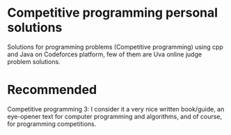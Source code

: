 # Competitive programming personal solutions
Solutions for programming problems (Competitive programming) using cpp and Java on Codeforces platform, few of them are Uva online judge problem solutions.

# Recommended
Competitive programming 3: I consider it a very nice written book/guide, an eye-opener text for computer programming and algorithms, and of course, for programming competitions.

